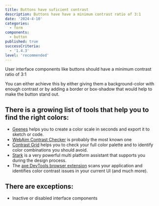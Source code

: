 ```yaml
---
title: Buttons have suficient contrast
description: Buttons have have a minimum contrast ratio of 3:1
date: '2024-4-10'
categories:
  - form
components:
  - button
published: true
successCriteria:
  - '1.4.3'
level: 'recommended'
---
```


User interface components like buttons should have a minimum contrast ratio of 3:1

You can either achieve this by either giving them a background-color with enough contrast or by adding a border or box-shadow that would help to make the button stand out.

## There is a growing list of tools that help you to find the right colors:

- [Geenes](https://geenes.app/) helps you to create a color scale in seconds and export it to sketch or code.
- [WebAim Contrast Checker](https://webaim.org/resources/contrastchecker/) is probably the most known one
- [Contrast Grid](https://contrast-grid.eightshapes.com/) helps you to check your full color palette and to identify color combinations you should avoid.
- [Stark](https://www.getstark.co/) is a very powerful multi platform assistant that supports you during the design process.
- The [axe DevTools browser extension](https://www.deque.com/axe/browser-extensions/) scans your application and identifies color contrast issues in your current UI (and much more).

## There are exceptions:

- Inactive or disabled interface components
